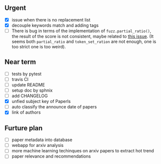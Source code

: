 ## Urgent

- [x] issue when there is no replacement list
- [x] decouple keywords match and adding tags
- [ ] There is bug in terms of the implementation of `fuzz.partial_ratio()`, the result of the score is not consistent, maybe related to [this issue](https://github.com/seatgeek/fuzzywuzzy/issues/214). (It seems both `partial_ratio` and `token_set_ration` are not enough, one is too strict one is too weird). 

## Near term

- [ ] tests by pytest
- [ ] travis CI
- [ ] update README
- [ ] setup doc by sphnix
- [ ] add CHANGELOG
- [x] unfied subject key of Paperls
- [ ] auto classify the announce date of papers
- [x] link of authors

## Furture plan

- [ ] paper metadata into database
- [ ] webapp for arxiv analysis
- [ ] more machine learning techinques on arxiv papers to extract hot trend
- [ ] paper relevance and recommendations